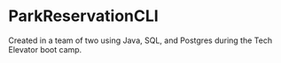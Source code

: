 # ParkReservationCLI
Created in a team of two using Java, SQL, and Postgres during the Tech Elevator boot camp.
